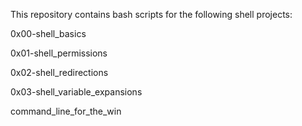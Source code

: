 This repository contains bash scripts for the following shell projects:

0x00-shell_basics

0x01-shell_permissions

0x02-shell_redirections

0x03-shell_variable_expansions

command_line_for_the_win
